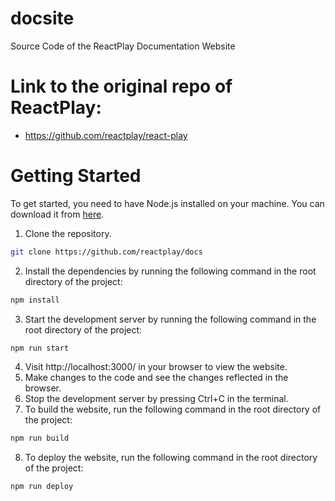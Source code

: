 # docsite
Source Code of the ReactPlay Documentation Website
# Link to the original repo of ReactPlay: 
- https://github.com/reactplay/react-play
# Getting Started
To get started, you need to have Node.js installed on your machine. You 
can download it from [here](https://nodejs.org/en/download/).
1. Clone the repository.
```bash
git clone https://github.com/reactplay/docs
```
2. Install the dependencies by running the following command in the root 
directory of the project:
```bash
npm install
```
3. Start the development server by running the following command in the 
root directory of the project:
```bash
npm run start
```
4. Visit http://localhost:3000/ in your browser to view the website.
5. Make changes to the code and see the changes reflected in the browser.
6. Stop the development server by pressing Ctrl+C in the terminal.
7. To build the website, run the following command in the root directory of the project:
```bash
npm run build
```
8. To deploy the website, run the following command in the root directory of the project:
```bash
npm run deploy
```
